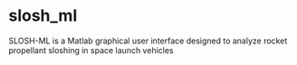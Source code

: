 # slosh_ml
SLOSH-ML is a Matlab graphical user interface designed to analyze rocket propellant sloshing in space launch vehicles
